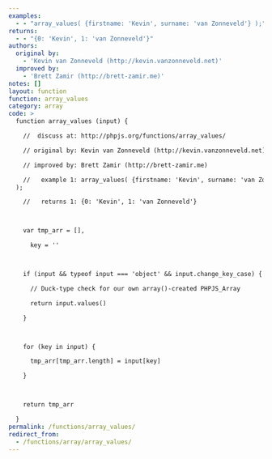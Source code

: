 ```yaml
---
examples:
  - - "array_values( {firstname: 'Kevin', surname: 'van Zonneveld'} );"
returns:
  - - "{0: 'Kevin', 1: 'van Zonneveld'}"
authors:
  original by:
    - 'Kevin van Zonneveld (http://kevin.vanzonneveld.net)'
  improved by:
    - 'Brett Zamir (http://brett-zamir.me)'
notes: []
layout: function
function: array_values
category: array
code: >
  function array_values (input) {

    //  discuss at: http://phpjs.org/functions/array_values/

    // original by: Kevin van Zonneveld (http://kevin.vanzonneveld.net)

    // improved by: Brett Zamir (http://brett-zamir.me)

    //   example 1: array_values( {firstname: 'Kevin', surname: 'van Zonneveld'}
  );

    //   returns 1: {0: 'Kevin', 1: 'van Zonneveld'}



    var tmp_arr = [],

      key = ''



    if (input && typeof input === 'object' && input.change_key_case) {

      // Duck-type check for our own array()-created PHPJS_Array

      return input.values()

    }



    for (key in input) {

      tmp_arr[tmp_arr.length] = input[key]

    }



    return tmp_arr

  }
permalink: /functions/array_values/
redirect_from:
  - /functions/array/array_values/
---
```


<!-- WARNING! This file is auto generated by `npm run web:inject`, do not edit by hand -->
